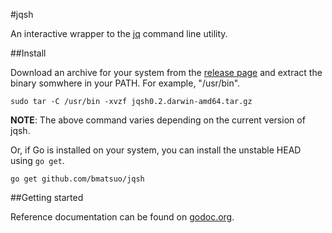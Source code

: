 #jqsh

An interactive wrapper to the [jq](http://stedolan.github.io/jq/) command line utility.

##Install

Download an archive for your system from the [release
page](https://github.com/bmatsuo/jqsh/releases) and extract the binary somwhere
in your PATH. For example, "/usr/bin".

    sudo tar -C /usr/bin -xvzf jqsh0.2.darwin-amd64.tar.gz

**NOTE**: The above command varies depending on the current version of jqsh.

Or, if Go is installed on your system, you can install the unstable HEAD using
`go get`.

    go get github.com/bmatsuo/jqsh

##Getting started

Reference documentation can be found on
[godoc.org](http://godoc.org/github.com/bmatsuo/jqsh).
